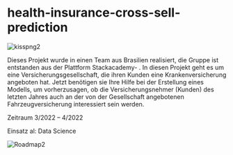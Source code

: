 # health-insurance-cross-sell-prediction
![kisspng2](https://user-images.githubusercontent.com/18030121/163382972-2b551d04-8c61-4461-b797-4ef9ed3a1dc5.jpg)

Dieses Projekt wurde in einen Team aus Brasilien realisiert, die Gruppe ist entstanden aus der Plattform Stackacademy- . In diesen Projekt geht es um eine  Versicherungsgesellschaft, die ihren Kunden eine Krankenversicherung angeboten hat. Jetzt benötigen sie Ihre Hilfe bei der Erstellung eines Modells, um vorherzusagen,
ob die Versicherungsnehmer (Kunden) des letzten Jahres auch an der von der Gesellschaft angebotenen Fahrzeugversicherung interessiert sein werden.

Zeitraum 3/2022 – 4/2022

Einsatz al: Data Science

![Roadmap2](https://user-images.githubusercontent.com/18030121/163383144-3c0afb08-a492-4bca-9f1b-07737010eeb1.jpg)
